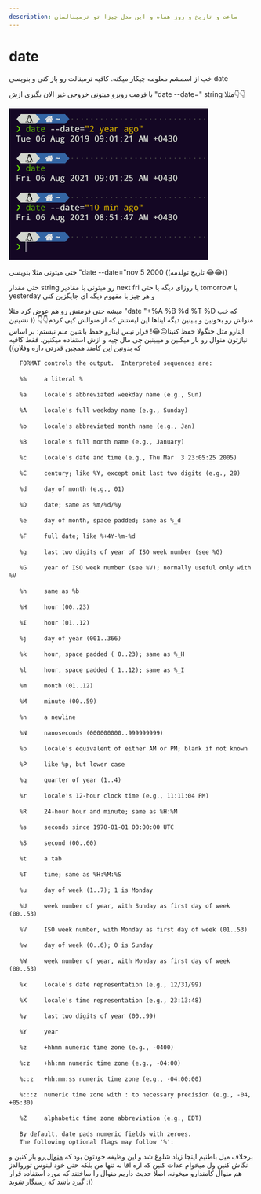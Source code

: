 ```yaml
---
description: ساعت و تاریخ و روز هفاه و این مدل چیزا تو ترمینالمان
---
```


# date

خب از اسمشم معلومه چیکار میکنه. کافیه ترمینالت رو باز کنی و بنویسی date

با فرمت روبرو میتونی خروجی غیر الان بگیری ازش "date --date=" string مثلا👇👇

![](<.gitbook/assets/image (10) (1).png>)

حتی میتونی مثلا بنویسی "date --date="nov 5 2000 ((تاریخ تولدمه 😂😂))

حتی مقدار string رو میتونی با مقادیر next fri یا روزای دیگه یا حتی tomorrow یا yesterday و هر چیز با مفهوم دیگه ای جایگزین کنی

میشه حتی فرمتش رو هم عوض کرد مثلا "date "+%A %B %d %T %D که خب منواش رو بخونین و ببینین دیگه ایناها این لیستش که از منوالش کپی کردم👇👇 (( نشینین اینارو مثل خنگولا حفظ کنینا😐😂! قرار نیس اینارو حفظ باشین منم نیستم؛ بر اساس نیازتون منوال رو باز میکنین و میبینین چی مال چیه و ازش استفاده میکنین. فقط کافیه که بدونین این کامند همچین قدرتی داره وفلان))

```
   FORMAT controls the output.  Interpreted sequences are:

   %%     a literal %

   %a     locale's abbreviated weekday name (e.g., Sun)

   %A     locale's full weekday name (e.g., Sunday)

   %b     locale's abbreviated month name (e.g., Jan)

   %B     locale's full month name (e.g., January)

   %c     locale's date and time (e.g., Thu Mar  3 23:05:25 2005)

   %C     century; like %Y, except omit last two digits (e.g., 20)

   %d     day of month (e.g., 01)

   %D     date; same as %m/%d/%y

   %e     day of month, space padded; same as %_d

   %F     full date; like %+4Y-%m-%d

   %g     last two digits of year of ISO week number (see %G)

   %G     year of ISO week number (see %V); normally useful only with %V

   %h     same as %b

   %H     hour (00..23)

   %I     hour (01..12)

   %j     day of year (001..366)

   %k     hour, space padded ( 0..23); same as %_H

   %l     hour, space padded ( 1..12); same as %_I

   %m     month (01..12)

   %M     minute (00..59)

   %n     a newline

   %N     nanoseconds (000000000..999999999)

   %p     locale's equivalent of either AM or PM; blank if not known

   %P     like %p, but lower case

   %q     quarter of year (1..4)

   %r     locale's 12-hour clock time (e.g., 11:11:04 PM)

   %R     24-hour hour and minute; same as %H:%M

   %s     seconds since 1970-01-01 00:00:00 UTC

   %S     second (00..60)

   %t     a tab

   %T     time; same as %H:%M:%S

   %u     day of week (1..7); 1 is Monday

   %U     week number of year, with Sunday as first day of week (00..53)

   %V     ISO week number, with Monday as first day of week (01..53)

   %w     day of week (0..6); 0 is Sunday

   %W     week number of year, with Monday as first day of week (00..53)

   %x     locale's date representation (e.g., 12/31/99)

   %X     locale's time representation (e.g., 23:13:48)

   %y     last two digits of year (00..99)

   %Y     year

   %z     +hhmm numeric time zone (e.g., -0400)

   %:z    +hh:mm numeric time zone (e.g., -04:00)

   %::z   +hh:mm:ss numeric time zone (e.g., -04:00:00)

   %:::z  numeric time zone with : to necessary precision (e.g., -04, +05:30)

   %Z     alphabetic time zone abbreviation (e.g., EDT)

   By default, date pads numeric fields with zeroes.
   The following optional flags may follow '%':
```

برخلاف میل باطنیم اینجا زیاد شلوغ شد و این وظیفه خودتون بود که [منوال ](man-help.md)رو باز کنین و نگاش کنین ول میخوام عدات کنین که اره اقا نه تنها من بلکه حتی خود لینوس توروالدز هم منوال کامندارو میخونه. اصلا حدیث داریم منوال را ساختند که مورد استفاده قرار گیرد باشد که رستگار شوید :))
